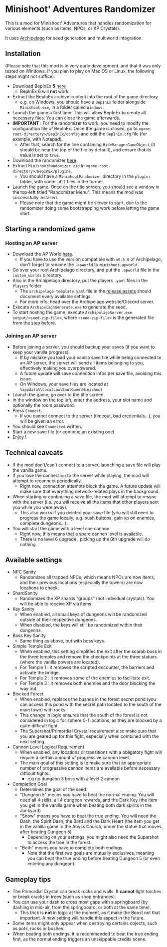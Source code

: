 # Minishoot' Adventures Randomizer

This is a mod for Minishoot' Adventures that handles randomization for various elements (such as items, NPCs, or XP Crystals).

It uses [Archipelago](https://archipelago.gg) for seed generation and multiworld integration.

## Installation

(Please note that this mod is in very early development, and that it was only tested on Windows. If you plan to play on Mac OS or Linux, the following steps might not suffice).

* Download BepInEx **5** [here](https://github.com/BepInEx/BepInEx/releases)
    * BepInEx 6 will **not** work.
* Extract the BepInEx archive content into the root of the game directory
    * e.g. on Windows, you should have a `BepInEx` folder alongside `Minishoot.exe`, in a folder called `Windows`.
* Launch the game a first time. This will allow BepInEx to create all necessary files. You can close the game afterwards.
* **IMPORTANT** : For the randomizer to work, you need to modify the configuration file of BepInEx. Once the game is closed, go to `<game-root-directory>/BepInEx/config` and edit the `BepInEx.cfg` file (for example, with Notepad).
    * After that, search for the line containing `HideManagerGameObject` (it should be near the top of the file by default), and ensure that its value is set to `true`.
* Download the randomizer [here](https://github.com/TheNooodle/MinishootRandomizer/releases).
* Extract `MinishootRandomizer.zip` in `<game-root-directory>/BepInEx/plugins`.
    * You should have a `MinishootRandomizer` directory in the `plugins` folder, with some `.dll` files in the former.
* Launch the game. Once on the title screen, you should see a window in the top-left titled "Randomizer Menu". This means the mod was successfully installed.
    * Please note that the game might be slower to start, due to the randomizer doing some bootstrapping work before letting the game start.

## Starting a randomized game

### Hosting an AP server

* Download the AP World [here](https://github.com/TheNooodle/Archipelago/releases).
    * If you have to use the version compatible with `v0.5.0` of Archipelago, don't forget to rename the `.apworld` to `minishoot.apworld`.
* Go over your root Archipelago directory, and put the `.apworld` file in the `custom_worlds` directory.
* Also in the Archipelago directory, put the players `.yaml` files in the `Players` folder
    * The `archipelago-template.yaml` file in the [release assets](https://github.com/TheNooodle/MinishootRandomizer/releases) should document every available settings.
    * For more info, head over the Archipelago website/Discord server.
* Execute `ArchipelagoGenerate.exe` to generate the seed.
* To start hosting the game, execute `ArchipelagoServer.exe output/<seed-zip-file>`, where `<seed-zip-file>` is the generated file from the step before.

### Joining an AP server

* Before joining a server, you should backup your saves (if you want to keep your vanilla progress).
    * If by mistake you load your vanilla save file while being connected to an AP server, the server will send all items belonging to you, effectively making you overpowered.
    * A future update will save connection infos per save file, avoiding this issue.
    * On Windows, your save files are located at `%appdata%\LocalLow\SoulGame\Minishoot`
* Launch the game, go over to the title screen.
* In the window on the top left, enter the address, your slot name and optionally the room password.
* Press `Connect`.
    * If you cannot connect to the server (timeout, bad credentials...), you will be given an error.
* You should see `Connected` written.
* Start a new save file (or continue an existing one).
* Enjoy !

## Technical caveats

* If the mod don't/can't connect to a server, launching a save file will play the vanilla game.
* If you lose the connection to the server while playing, the mod will attempt to reconnect periodically.
    * Right now, connection attempts block the game. A future update will make sure that everything network-related plays in the background.
* When starting or continuing a save file, the mod will attempt to resync with the server (i.e. you will receive all the items that other players sent you while you were away).
    * This also works if you deleted your save file (you will still need to progress the game locally, e.g. push buttons, gain xp on enemies, complete dungeons...).
* You will start the game with a level one cannon.
    * Right now, this means that a spare cannon level is available.
    * There is no level 6 upgrade : picking up the 6th upgrade will do nothing.

## Available settings

* NPC Sanity
    * Randomizes all trapped NPCs, which means NPCs are now items, and their previous locations (especially the towers) are now locations to check.
* ShardSanity
    * Randomizes the XP shards "groups" (not individual crystals). You will be able to receive XP via items.
* Key Sanity
    * When enabled, all small keys of dungeons will be randomized outside of their respective dungeons.
    * When disabled, the keys will still be randomized within their dungeons.
* Boss Key Sanity
    * Same thing as above, but with boss keys.
* Simple Temple Exit
    * When enabled, this setting simplifies the exit after the scarab boss in the three temples and remove the checkpoints at the three statues (where the vanilla powers are located).
    * For Temple 1 : it removes the scripted encounter, the barriers and activate the bridge.
    * For Temple 2 : it removes some of the enemies to facilitate exit.
    * For Temple 3 : it removes both enemies and the door blocking the way out.
* Blocked Forest
    * When enabled, replaces the bushes in the forest secret pond (you can access this pond with the secret path located to the south of the main town) with rocks.
    * This change in logic ensures that the south of the forest is not considered in logic for sphere 0-1 locations, as they are blocked by a quite difficult fight.
    * The Supershot/Primordial Crystal requirement also make sure that you are geared up for this fight, especially when combined with the next setting.
* Cannon Level Logical Requirement
    * When enabled, any locations or transitions with a obligatory fight will require a certain amount of progressive cannon level.
    * The main goal of this setting is to make sure that an appropriate number of progressive cannon items are available before necessary difficult fights.
        * e.g no dungeon 3 boss with a level 2 cannon
* Completion Goal
    * Determines the goal of the seed.
    * "Dungeon 5" means you have to beat the normal ending. You will need all 4 skills, all 4 dungeon rewards, and the Dark Key (the item you get in the vanilla game when beating both dark spirits in the Junkyard)
    * "Snow" means you have to beat the true ending. You will need the Dash, the Spirit Dash, the Bard and the Dark Heart (the item you get in the vanilla game in the Abyss Church, under the statue that moves after beating Dungeon 5)
        * Depending on your settings, you might also need the Supershot to access the tree in the forest.
    * "Both" means you have to complete both endings.
        * Note that the first two goals are mutually exclusives, meaning you can beat the true ending before beating Dungeon 5 (or even entering any dungeon).

## Gameplay tips

* The Primordial Crystal can break rocks and walls. It **cannot** light torches or break cracks in trees (such as shop entrances).
* You can use your dash to cross most gaps with a springboard (by dashing in mid-air, from the springboard, or both at the same time).
    * This trick is **not** in logic at the moment, as it make the Boost not that important. A new setting will handle this aspect in the future.
* Some items might only appear when destroying certains objects, such as pots, rocks or bushes.
* When beating both endings, it is recommended to beat the true ending first, as the normal ending triggers an unskippable credits scene.
